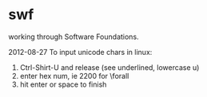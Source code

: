 swf
===

working through Software Foundations.

2012-08-27
To input unicode chars in linux: 
1) Ctrl-Shirt-U and release (see underlined, lowercase u)
2) enter hex num, ie 2200 for \forall
3) hit enter or space to finish